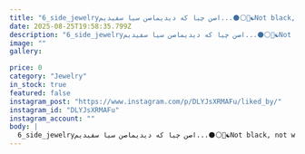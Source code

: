 ```yaml
---
title: "6_side_jewelryاصن چیا که دیدیماصن سیا سفیدیم...⚫️⚪️🔘☯️Not black, not white! It's gray, this means the color of truth, the ring of truth.🔬💎🗡🛠Decorated with size 2.10 mm diamond stones on the ring, which are decorated with a Fishtail setting, and 2.40 mm size is used for the Bezel setting, and onyx stones in sizes 1 and 1.2 mm are used in the center line.<<<<<<>>>>>>#Microsetting #microsettingtrainer #stonesetting#stonesetter #ring_white #Fishtail_setting #bezel_setting #Straight_Pave #diamondsetter8w"
date: 2025-08-25T19:58:35.799Z
description: "6_side_jewelryاصن چیا که دیدیماصن سیا سفیدیم...⚫️⚪️🔘☯️Not black, not white! It's gray, this means the color of truth, the ring of truth.🔬💎🗡🛠Decorated with size 2.10 mm diamond stones on the ring, which are decorated with a Fishtail setting, and 2.40 mm size is used for the Bezel setting, and onyx stones in sizes 1 and 1.2 mm are used in the center line.<<<<<<>>>>>>#Microsetting #microsettingtrainer #stonesetting#stonesetter #ring_white #Fishtail_setting #bezel_setting #Straight_Pave #diamondsetter8w"
image: ""
gallery:

price: 0
category: "Jewelry"
in_stock: true
featured: false
instagram_post: "https://www.instagram.com/p/DLYJsXRMAFu/liked_by/"
instagram_id: "DLYJsXRMAFu"
instagram_account: ""
body: |
  6_side_jewelryاصن چیا که دیدیماصن سیا سفیدیم...⚫️⚪️🔘☯️Not black, not white! It's gray, this means the color of truth, the ring of truth.🔬💎🗡🛠Decorated with size 2.10 mm diamond stones on the ring, which are decorated with a Fishtail setting, and 2.40 mm size is used for the Bezel setting, and onyx stones in sizes 1 and 1.2 mm are used in the center line.<<<<<<>>>>>>#Microsetting #microsettingtrainer #stonesetting#stonesetter #ring_white #Fishtail_setting #bezel_setting #Straight_Pave #diamondsetter8w
---
```


